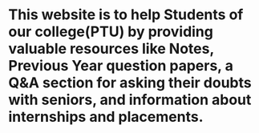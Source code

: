 # This website is to help Students of our college(PTU) by providing valuable resources like Notes, Previous Year question papers, a Q&A section for asking their doubts with seniors, and information about internships and placements.
